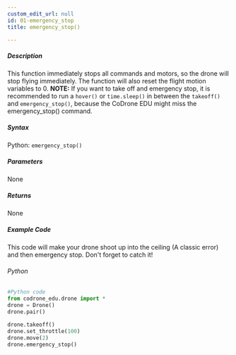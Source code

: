 ```yaml
---
custom_edit_url: null
id: 01-emergency_stop
title: emergency_stop()

---
```


##### Description

This function immediately stops all commands and motors, so the drone will stop flying immediately. The function will also reset the flight motion variables to 0. **NOTE:** If you want to take off and emergency stop, it is recommended to run a ```hover()``` or ```time.sleep()``` in between the ```takeoff()``` and ```emergency_stop()```, because the CoDrone EDU might miss the emergency_stop() command.


##### Syntax
Python: ```emergency_stop()```

##### Parameters

None

##### Returns

None

##### Example Code
This code will make your drone shoot up into the ceiling (A classic error) and then emergency stop. Don't forget to catch it!
###### Python
```python
#Python code
from codrone_edu.drone import *
drone = Drone()
drone.pair()

drone.takeoff()
drone.set_throttle(100)
drone.move(2)
drone.emergency_stop()
```